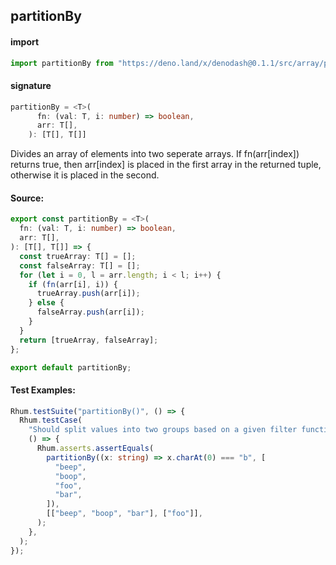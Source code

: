 ## partitionBy

#### import

```typescript
import partitionBy from "https://deno.land/x/denodash@0.1.1/src/array/partitionBy.ts";
```

#### signature

```typescript
partitionBy = <T>(
      fn: (val: T, i: number) => boolean,
      arr: T[],
    ): [T[], T[]]
```

Divides an array of elements into two seperate arrays. If fn(arr[index]) returns
true, then arr[index] is placed in the first array in the returned tuple,
otherwise it is placed in the second.

#### Source:

```typescript
export const partitionBy = <T>(
  fn: (val: T, i: number) => boolean,
  arr: T[],
): [T[], T[]] => {
  const trueArray: T[] = [];
  const falseArray: T[] = [];
  for (let i = 0, l = arr.length; i < l; i++) {
    if (fn(arr[i], i)) {
      trueArray.push(arr[i]);
    } else {
      falseArray.push(arr[i]);
    }
  }
  return [trueArray, falseArray];
};

export default partitionBy;
```

#### Test Examples:

```typescript
Rhum.testSuite("partitionBy()", () => {
  Rhum.testCase(
    "Should split values into two groups based on a given filter function",
    () => {
      Rhum.asserts.assertEquals(
        partitionBy((x: string) => x.charAt(0) === "b", [
          "beep",
          "boop",
          "foo",
          "bar",
        ]),
        [["beep", "boop", "bar"], ["foo"]],
      );
    },
  );
});
```
